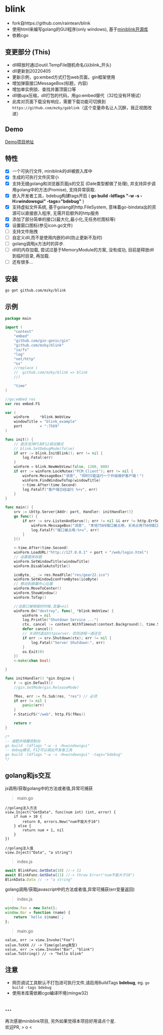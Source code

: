 # blink
- fork自https://github.com/raintean/blink
- 使用html来编写golang的GUI程序(only windows), 基于[miniblink开源库](https://github.com/weolar/miniblink49)  
- 依赖cgo

## 变更部分 (This)
- dll释放时通过ioutil.TempFile随机命名(以blink_开头)
- dll更新到20220405
- 更新示例，go:embed方式打包web页面，gin框架使用
- 增加弹窗接口MessageBox(标题，内容)
- 增加单实例锁、查找并置顶窗口等
- dll做upx压缩，dll打包的代码，用go:embed替代（32位没有环境试）
- 此库对页面下载没有响应，需要下载功能可切换到`https://github.com/mzky/goblink`（这个变量命名让人沉醉，我正视图改进）

## Demo
[Demo项目地址](https://github.com/raintean/blink-demo)

## 特性
- [x] 一个可执行文件, miniblink的dll被嵌入库中
- [x] 生成的可执行文件灰常小
- [x] 支持无缝golang和浏览器页面js的交互 (Date类型都做了处理), 并支持异步调用golang中的方法(Promise), 支持异常获取.
- [x] 嵌入开发者工具，bdebug构建tags开启 ( <b>go build -ldflags "-w -s -H=windowsgui" -tags="bdebug"</b> )
- [x] 支持虚拟文件系统, 基于golang的http.FileSystem, 意味着go-bindata出的资源可以直接嵌入程序, 无需开启额外的http服务
- [x] 添加了部分简单的接口(最大化,最小化,无任务栏图标等)
- [x] 设置窗口图标(参见icon.go文件)
- [ ] 支持文件拖拽
- [ ] 自定义dll,而不是使用内嵌的dll(防止更新不及时)
- [ ] golang调用js方法时的异步.
- [ ] dll的内存加载, 尝试过基于MemoryModule的方案, 没有成功, 目前是释放dll到临时目录, 再加载.
- [ ] 还有很多...

## 安装
```bash
go get github.com/mzky/blink
```

## 示例
```go
package main

import (
	"context"
	"embed"
	"github.com/gin-gonic/gin"
	"github.com/mzky/blink"
	"io/fs"
	"log"
	"net/http"
	"os"
	//replace (
	//	github.com/mzky/blink => blink
	//)

	"time"
)

//go:embed res
var res embed.FS

var (
	winForm     *blink.WebView
	windowTitle = "blink_example"
	port        = ":7569"
)

func init() {
	// 是否支持F5和F12调试模式
	// blink.SetDebugMode(false)
	if err := blink.InitBlink(); err != nil {
		log.Fatal(err)
	}
	winForm = blink.NewWebView(false, 1280, 800)
	if err := winForm.LockMutex("PCM_Client"); err != nil {
		winForm.MessageBox("消息", "同时只能运行一个升级维护客户端！")
		winForm.FindWindowToTop(windowTitle)
		<-time.After(time.Second)
		log.Fatalf("客户端已经运行 %+v", err)
	}
}

func main() {
	srv := &http.Server{Addr: port, Handler: initHandler()}
	go func() {
		if err := srv.ListenAndServe(); err != nil && err != http.ErrServerClosed {
			winForm.MessageBox("消息", "本地7569端口被占用，关闭占用7569端口程序后重试")
			log.Fatalf("端口被占用:%+v", err)
		}
	}()

	<-time.After(time.Second)
	winForm.LoadURL("http://127.0.0.1" + port + "/web/login.html")
	// 设置窗体标题
	winForm.SetWindowTitle(windowTitle)
	winForm.DisableAutoTitle()

	icoByte, _ := res.ReadFile("res/gear22.ico")
	winForm.SetWindowIconFromBytes(icoByte)
	// 移动到屏幕中心位置
	winForm.MoveToCenter()
	winForm.ShowWindow()
	winForm.ToTop()

	//当窗口被销毁的时候,变量=nil
	winForm.On("destroy", func(_ *blink.WebView) {
		winForm = nil
		log.Println("Shutdown Service ...")
		ctx, cancel := context.WithTimeout(context.Background(), time.Second)
		defer cancel()
		// 关闭时退出httpserver，否则进程一直还在
		if err := srv.Shutdown(ctx); err != nil {
			log.Fatal("Server Shutdown:", err)
		}
		os.Exit(0)
	})
	<-make(chan bool)

}

func initHandler() *gin.Engine {
	r := gin.Default()
	//gin.SetMode(gin.ReleaseMode)

	fRes, err := fs.Sub(res, "res") // 必须
	if err != nil {
		panic(err)
	}
	r.StaticFS("/web", http.FS(fRes))

	return r
}

/*
-- 减肥并隐藏控制台
go build -ldflags "-w -s -H=windowsgui"
-- debug模式，F12可以调出开发者工具
go build -ldflags "-w -s -H=windowsgui" -tags="bdebug"
*/
```

## golang和js交互
js调用/获取golang中的方法或者值,异常可捕获
> main.go
```golang
//golang注入方法
view.Inject("GetData", func(num int) (int, error) {
	if num > 10 {
		return 0, errors.New("num不能大于10")
	} else {
		return num + 1, nil
	}
})

//golang注入值
view.Inject("Data", "a string")
```
> index.js
```javascript
await BlinkFunc.GetData(10) //-> 11
await BlinkFunc.GetData(11) //-> throw Error("num不能大于10")
BlinkData.Data // -> "a string"
```
golang调用/获取javascript中的方法或者值,异常可捕获(err变量返回)
> index.js
```javascript
window.Foo = new Date();
window.Bar = function (name) {
    return `hello ${name}`;
};
```
> main.go
```golang
value, err := view.Invoke("Foo")
value.ToXXX // -> Time(golang类型)
value, err := view.Invoke("Bar", "blink")
value.ToString() // -> "hello blink"
```
## 注意
- 网页调试工具默认不打包进可执行文件,请启用BuildTags **bdebug**, eg. `go build -tags bdebug`
- 使用本库需依赖cgo编译环境(mingw32)

## ...
再次感谢miniblink项目, 另外如果觉得本项目好用请点个星.  
欢迎PR, > o <
